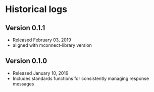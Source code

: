 # Historical logs

## Version 0.1.1
- Released February 03, 2019
- aligned with mconnect-library version


## Version 0.1.0
- Released January 10, 2019
- Includes standards functions for consistently managing response messages

